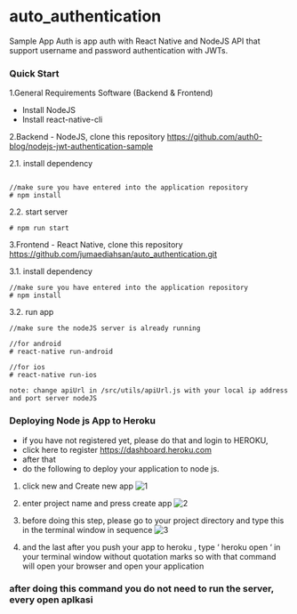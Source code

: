 # auto_authentication
Sample App Auth is app auth with React Native and NodeJS API that support username and password authentication with JWTs.
### Quick Start

1.General Requirements Software (Backend & Frontend)

- Install NodeJS
- Install react-native-cli

2.Backend - NodeJS, clone this repository https://github.com/auth0-blog/nodejs-jwt-authentication-sample

2.1. install dependency
```

//make sure you have entered into the application repository
# npm install
```

2.2. start server
```
# npm run start
```

3.Frontend - React Native, clone this repository https://github.com/jumaediahsan/auto_authentication.git

3.1. install dependency
```
//make sure you have entered into the application repository
# npm install
```

3.2. run app
```
//make sure the nodeJS server is already running

//for android
# react-native run-android

//for ios
# react-native run-ios
```

`note: change apiUrl in /src/utils/apiUrl.js with your local ip address and port server nodeJS`

### Deploying Node js App to Heroku
- if you have not registered yet, please do that and login to HEROKU, 
- click here to register https://dashboard.heroku.com
- after that
- do the following to deploy your application to node js.
1. click new and Create new app
![1](https://user-images.githubusercontent.com/28797238/34403390-7a6cc008-ebda-11e7-9372-ea2de5f73ea5.png)

2. enter project name and press create app 
![2](https://user-images.githubusercontent.com/28797238/34403593-b3b71006-ebdb-11e7-8ff0-9e1c80179fbd.png)

3. before doing this step, please go to your project directory and type this in the terminal window in sequence
![3](https://user-images.githubusercontent.com/28797238/34403611-d6801722-ebdb-11e7-9d59-97feecd8b774.png)

4. and the last after you push your app to heroku , type ‘ heroku open ‘ in your terminal window without quotation marks so with that command will open your browser and open your application

### after doing this command you do not need to run the server, every open aplkasi
